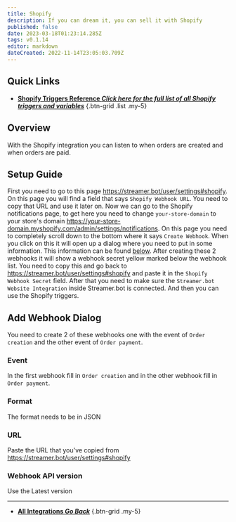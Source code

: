 ```yaml
---
title: Shopify
description: If you can dream it, you can sell it with Shopify
published: false
date: 2023-03-18T01:23:14.285Z
tags: v0.1.14
editor: markdown
dateCreated: 2022-11-14T23:05:03.709Z
---
```


## Quick Links
- [<i class="mdi mdi-creation" style="color: #5E8E3E;"></i> **Shopify Triggers Reference *Click here for the full list of all Shopify triggers and variables***](/Triggers/Shopify)
{.btn-grid .list .my-5}

## Overview
With the Shopify integration you can listen to when orders are created and when orders are paid.

## Setup Guide
First you need to go to this page https://streamer.bot/user/settings#shopify. On this page you will find a field that says `Shopify Webhook URL`. You need to copy that URL and use it later on. Now we can go to the Shopify notifications page, to get here you need to change `your-store-domain` to your store's domain https://your-store-domain.myshopify.com/admin/settings/notifications. On this page you need to completely scroll down to the bottom where it says `Create Webhook`. When you click on this it will open up a dialog where you need to put in some information. This information can be found [below](#add-webhook-dialog). After creating these 2 webhooks it will show a webhook secret yellow marked below the webhook list. You need to copy this and go back to https://streamer.bot/user/settings#shopify and paste it in the `Shopify Webhook Secret` field. After that you need to make sure the `Streamer.bot Website Integration` inside Streamer.bot is connected. And then you can use the Shopify triggers.

## Add Webhook Dialog
You need to create 2 of these webhooks one with the event of `Order creation` and the other event of  `Order payment`.

### Event
In the first webhook fill in `Order creation` and in the other webhook fill in `Order payment`.

### Format
The format needs to be in JSON

### URL
Paste the URL that you've copied from https://streamer.bot/user/settings#shopify

### Webhook API version
Use the Latest version

---

- [<i class="mdi mdi-chevron-left"></i> **All Integrations *Go Back***](/Integrations)
{.btn-grid .my-5}